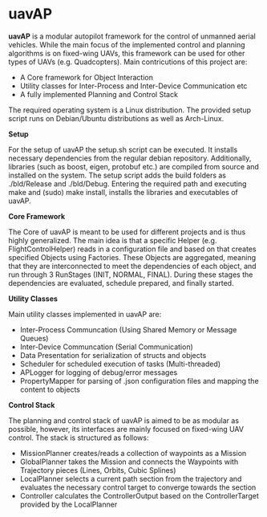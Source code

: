 # uavAP
<b>uavAP</b> is a modular autopilot framework for the control of unmanned aerial vehicles. While the main focus of the implemented control and planning algorithms is on fixed-wing UAVs, this framework can be used for other types of UAVs (e.g. Quadcopters). Main contricutions of this project are:
<ul>
  <li>A Core framework for Object Interaction</li>
  <li>Utility classes for Inter-Process and Inter-Device Communication etc</li>
  <li>A fully implemented Planning and Control Stack</li>
</ul>

The required operating system is a Linux distribution. The provided setup script runs on Debian/Ubuntu distributions as well as Arch-Linux.


<b>Setup</b>

For the setup of uavAP the setup.sh script can be executed. It installs necessary dependencies from the regular debian repository. Additionally, libraries (such as boost, eigen, protobuf etc.) are compiled from source and installed on the system. 
The setup script adds the build folders as ./bld/Release and ./bld/Debug. Entering the required path and executing make and (sudo) make install, installs the libraries and executables of uavAP.


<b>Core Framework</b>

The Core of uavAP is meant to be used for different projects and is thus highly generalized. The main idea is that a specific Helper (e.g. FlightControlHelper) reads in a configuration file and based on that creates specified Objects using Factories. These Objects are aggregated, meaning that they are interconnected to meet the dependencies of each object, and run through 3 RunStages (INIT, NORMAL, FINAL). During these stages the dependencies are evaluated, schedule prepared, and finally started. 


<b>Utility Classes</b>

Main utility classes implemented in uavAP are:
<ul>
  <li>Inter-Process Communcation (Using Shared Memory or Message Queues)</li>
  <li>Inter-Device Communcation (Serial Communication)</li>
  <li>Data Presentation for serialization of structs and objects</li>
  <li>Scheduler for scheduled execution of tasks (Multi-threaded)</li>
  <li>APLogger for logging of debug/error messages</li>
  <li>PropertyMapper for parsing of .json configuration files and mapping the content to objects</li>
</ul>


<b>Control Stack</b>

The planning and control stack of uavAP is aimed to be as modular as possible, however, its interfaces are mainly focused on fixed-wing UAV control. The stack is structured as follows:
<ul>
  <li>MissionPlanner creates/reads a collection of waypoints as a Mission</li>
  <li>GlobalPlanner takes the Mission and connects the Waypoints with Trajectory pieces (Lines, Orbits, Cubic Splines)</li>
  <li>LocalPlanner selects a current path section from the trajectory and evaluates the necessary control target to converge towards the section</li>
  <li>Controller calculates the ControllerOutput based on the ControllerTarget provided by the LocalPlanner</li>
</ul>

